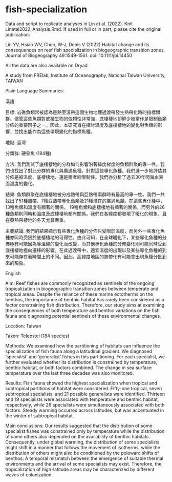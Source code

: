 # fish-specialization
Data and script to replicate analyses in Lin et al. (2022). Knit Linetal2022_Analysis.Rmd. If used in full or in part, please cite the original publication:

Lin YV, Hsiao WV, Chen, W-J, Denis V (2022) Habitat change and its consequences on reef fish specialization in biogeographic transition zones. Journal of Biogeography 49:1549-1561. doi: 10.1111/jbi.14450

All the data are also available on Dryad

A study from FRElab, Institute of Oceanography, National Taiwan University, TAIWAN

Plain Language Summaries:

漢語 

目標: 岩礁魚類常被認為是熱至溫帶這個生物地理過渡帶發生熱帶化時的指標類群。儘管這些魚類對底棲生物的依賴性非常強，底棲棲地卻鮮少被當作是限制魚類分佈的重要因子之一。因此，本研究旨在探討溫度及底棲棲地的變化對魚類的影響，並找出能作為這些環境變化的指標魚種。

地點: 臺灣

分類群: 硬骨魚 (184種)

方法: 我們測試了底棲棲地的分群如何影響沿著緯度梯度的魚類群聚的專一性。我們也找出了對此分群的專化與廣適魚種。針對這些專化魚種，我們進一步地評估其分佈是被溫度、底棲棲地、還是兩者給限制住。我們亦分析了過去30年間海水表面溫度的變化。

結果: 魚類群聚在底棲棲地被分成熱帶與亞熱帶兩群時有最高的專一性。我們一共找出了51種熱帶、7種亞熱帶專化魚類及21種潛在的廣適魚類。在這些專化種中，13種魚類和溫度有顯著的關係， 19種魚類和底棲棲地有顯著的關係，而另外的26種魚類則同時和溫度及底棲棲地都有關係。我們在各緯度都發現了暖化的現象，且在亞熱帶棲地的冬天尤其嚴重。

主要結論: 我們的結果顯示有些專化魚種的分佈只受限於溫度，而另外一些專化魚種亦同時受限於底棲棲地的可得性。由此可知，在全球暖化下，某些專化魚種的分佈極有可能因為等溫線的變化而改變，而其他專化魚種的分佈變化則可能同時受到底棲棲地極向遷移的影響。在此過渡帶中，適宜溫度的出現以及某些專化魚種的到來可能存在著時間上的不同。因此，高緯度地區的熱帶化有可能會出現魚種分批到來的現象。


English

Aim: Reef fishes are commonly recognized as sentinels of the ongoing tropicalization in biogeographic transition zones between temperate and tropical areas. Despite the reliance of these marine ectotherms on the benthos, the importance of benthic habitat has rarely been considered as a factor constraining fish distribution. Therefore, our study aims at examining the consequences of both temperature and benthic variations on the fish fauna and diagnosing potential sentinels of these environmental changes.

Location: Taiwan

Taxon: Teleostei (184 species)

Methods: We examined how the partitioning of habitats can influence the specialization of fish fauna along a latitudinal gradient. We diagnosed ‘specialist’ and ‘generalist’ fishes in this partitioning. For each specialist, we further evaluated whether its distribution is constrained by temperature, benthic habitat, or both factors combined. The change in sea surface temperature over the last three decades was also monitored.

Results: Fish fauna showed the highest specialization when tropical and subtropical partitions of habitat were considered. Fifty-one tropical, seven subtropical specialists, and 21 possible generalists were identified. Thirteen and 19 specialists were associated with temperature and benthic habitat, respectively, while 26 specialists were simultaneously associated with both factors. Steady warming occurred across latitudes, but was accentuated in the winter of subtropical habitat.

Main conclusions: Our results suggested that the distribution of some specialist fishes was constrained only by temperature while the distribution of some others also depended on the availability of benthic habitats. Consequently, under global warming, the distribution of some specialists might shift in a manner that follows the movement of isotherms, while the distribution of others might also be conditioned by the poleward shifts of benthos. A temporal mismatch between the emergence of suitable thermal environments and the arrival of some specialists may exist. Therefore, the tropicalization of high-latitude areas may be characterized by different waves of colonization.
